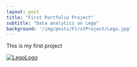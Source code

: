 ```yaml
---
layout: post
title: "First Portfolio Project"
subtitle: "Data analytics on Lego"
background: '/img/posts/FirstProject/Lego.jpg'
---
```



This is my first project


[![LegoLogo](/img/posts/FirstProject/LegoLogo.jpg)](https://github.com/JamieJ042/JamieJ042.github.io/tree/master/assets/Code/LegoProject/LegoProject.ipynb)
